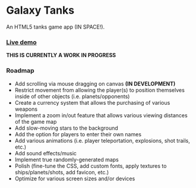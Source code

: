 # Galaxy Tanks

An HTML5 tanks game app (IN SPACE!).

### [Live demo](http://kidicarus1337.github.io/galaxy-tanks/)

**THIS IS CURRENTLY A WORK IN PROGRESS**

### Roadmap

* Add scrolling via mouse dragging on canvas **(IN DEVELOPMENT)**
* Restrict movement from allowing the player(s) to position themselves inside of other objects (i.e. planets/opponents)
* Create a currency system that allows the purchasing of various weapons
* Implement a zoom in/out feature that allows various viewing distances of the game map
* Add slow-moving stars to the background
* Add the option for players to enter their own names
* Add various animations (i.e. player teleportation, explosions, shot trails, etc.)
* Add sound effects/music
* Implement true randomly-generated maps
* Polish (fine-tune the CSS, add custom fonts, apply textures to ships/planets/shots, add favicon, etc.)
* Optimize for various screen sizes and/or devices